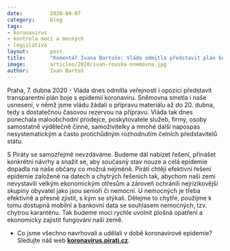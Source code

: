 ```yaml
---
date:         2020-04-07
category:     blog
tags:         
- koronavirus
- kontrola moci a mocných
- legislativa
layout:       post
title:        "Komentář Ivana Bartoše: Vláda odmítla představit plán boje s epidemií. S Piráty budeme nadále hájit zájmy všech, kterých se krize dotýká"
image:        articles/2020/ivan-rouska-snemovna.jpg
author:       Ivan Bartoš
--- 
```




Praha, 7. dubna 2020 - Vláda dnes odmítla veřejnosti i opozici představit transparentní plán boje s epidemií koronaviru. Sněmovna smetla i naše usnesení, v němž jsme vládu žádali o přípravu materiálu až do 20. dubna, tedy s dostatečnou časovou rezervou na přípravu. Vláda tak dnes ponechala maloobchodní prodejce, poskytovatele služeb, firmy, osoby samostatně výdělečně činné, samoživitelky a mnohé další napospas nesystematickým a často protichůdným rozhodnutím čelních představitelů státu. 

S Piráty se samozřejmě nevzdáváme. Budeme dál nabízet řešení, přinášet konkrétní návrhy a snažit se, aby současný stav nouze a celá epidemie dopadla na naše občany co možná nejméně. Piráti chtějí efektivní řešení epidemie založené na datech a chytrých řešeních tak, abychom naši zemi nevystavili velkým ekonomickým otřesům a zároveň ochránili nejrizikovější skupiny obyvatel jako jsou senioři či nemocní. U nemocných je třeba efektivně a přesně zjistit, s kým se stýkali. Dělejme to chytře, použijme k tomu dostupná mobilní a bankovní data se souhlasem nemocných, tzv. chytrou karanténu. Tak budeme moci rychle uvolnit plošná opatření a ekonomicky zajistit fungování naší země.



* Co jsme všechno navrhovali a udělali v době koronavirové epidemie? Sledujte náš web **[koronavirus.pirati.cz](https://koronavirus.pirati.cz)**.
